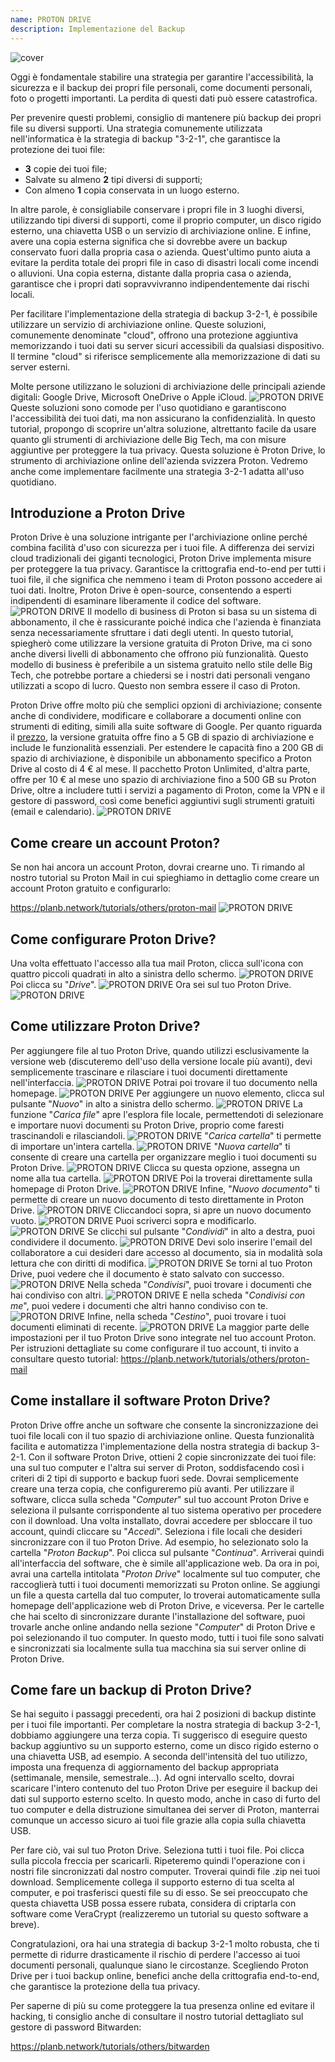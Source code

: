 ```yaml
---
name: PROTON DRIVE
description: Implementazione del Backup
---
```

![cover](assets/cover.webp)

Oggi è fondamentale stabilire una strategia per garantire l'accessibilità, la sicurezza e il backup dei propri file personali, come documenti personali, foto o progetti importanti. La perdita di questi dati può essere catastrofica.

Per prevenire questi problemi, consiglio di mantenere più backup dei propri file su diversi supporti. Una strategia comunemente utilizzata nell'informatica è la strategia di backup "3-2-1", che garantisce la protezione dei tuoi file:
- **3** copie dei tuoi file;
- Salvate su almeno **2** tipi diversi di supporti;
- Con almeno **1** copia conservata in un luogo esterno.

In altre parole, è consigliabile conservare i propri file in 3 luoghi diversi, utilizzando tipi diversi di supporti, come il proprio computer, un disco rigido esterno, una chiavetta USB o un servizio di archiviazione online. E infine, avere una copia esterna significa che si dovrebbe avere un backup conservato fuori dalla propria casa o azienda. Quest'ultimo punto aiuta a evitare la perdita totale dei propri file in caso di disastri locali come incendi o alluvioni. Una copia esterna, distante dalla propria casa o azienda, garantisce che i propri dati sopravvivranno indipendentemente dai rischi locali.

Per facilitare l'implementazione della strategia di backup 3-2-1, è possibile utilizzare un servizio di archiviazione online. Queste soluzioni, comunemente denominate "cloud", offrono una protezione aggiuntiva memorizzando i tuoi dati su server sicuri accessibili da qualsiasi dispositivo. Il termine "cloud" si riferisce semplicemente alla memorizzazione di dati su server esterni.

Molte persone utilizzano le soluzioni di archiviazione delle principali aziende digitali: Google Drive, Microsoft OneDrive o Apple iCloud.
![PROTON DRIVE](assets/notext/01.webp)
Queste soluzioni sono comode per l'uso quotidiano e garantiscono l'accessibilità dei tuoi dati, ma non assicurano la confidenzialità. In questo tutorial, propongo di scoprire un'altra soluzione, altrettanto facile da usare quanto gli strumenti di archiviazione delle Big Tech, ma con misure aggiuntive per proteggere la tua privacy. Questa soluzione è Proton Drive, lo strumento di archiviazione online dell'azienda svizzera Proton. Vedremo anche come implementare facilmente una strategia 3-2-1 adatta all'uso quotidiano.

## Introduzione a Proton Drive
Proton Drive è una soluzione intrigante per l'archiviazione online perché combina facilità d'uso con sicurezza per i tuoi file. A differenza dei servizi cloud tradizionali dei giganti tecnologici, Proton Drive implementa misure per proteggere la tua privacy. Garantisce la crittografia end-to-end per tutti i tuoi file, il che significa che nemmeno i team di Proton possono accedere ai tuoi dati. Inoltre, Proton Drive è open-source, consentendo a esperti indipendenti di esaminare liberamente il codice del software.
![PROTON DRIVE](assets/notext/02.webp)
Il modello di business di Proton si basa su un sistema di abbonamento, il che è rassicurante poiché indica che l'azienda è finanziata senza necessariamente sfruttare i dati degli utenti. In questo tutorial, spiegherò come utilizzare la versione gratuita di Proton Drive, ma ci sono anche diversi livelli di abbonamento che offrono più funzionalità. Questo modello di business è preferibile a un sistema gratuito nello stile delle Big Tech, che potrebbe portare a chiedersi se i nostri dati personali vengano utilizzati a scopo di lucro. Questo non sembra essere il caso di Proton.

Proton Drive offre molto più che semplici opzioni di archiviazione; consente anche di condividere, modificare e collaborare a documenti online con strumenti di editing, simili alla suite software di Google.
Per quanto riguarda il [prezzo](https://proton.me/pricing), la versione gratuita offre fino a 5 GB di spazio di archiviazione e include le funzionalità essenziali. Per estendere le capacità fino a 200 GB di spazio di archiviazione, è disponibile un abbonamento specifico a Proton Drive al costo di 4 € al mese. Il pacchetto Proton Unlimited, d'altra parte, offre per 10 € al mese uno spazio di archiviazione fino a 500 GB su Proton Drive, oltre a includere tutti i servizi a pagamento di Proton, come la VPN e il gestore di password, così come benefici aggiuntivi sugli strumenti gratuiti (email e calendario). ![PROTON DRIVE](assets/notext/03.webp)
## Come creare un account Proton?

Se non hai ancora un account Proton, dovrai crearne uno. Ti rimando al nostro tutorial su Proton Mail in cui spieghiamo in dettaglio come creare un account Proton gratuito e configurarlo:

https://planb.network/tutorials/others/proton-mail
![PROTON DRIVE](assets/notext/04.webp)
## Come configurare Proton Drive?

Una volta effettuato l'accesso alla tua mail Proton, clicca sull'icona con quattro piccoli quadrati in alto a sinistra dello schermo.
![PROTON DRIVE](assets/notext/05.webp)
Poi clicca su "*Drive*".
![PROTON DRIVE](assets/notext/06.webp)
Ora sei sul tuo Proton Drive.
![PROTON DRIVE](assets/notext/07.webp)
## Come utilizzare Proton Drive?
Per aggiungere file al tuo Proton Drive, quando utilizzi esclusivamente la versione web (discuteremo dell'uso della versione locale più avanti), devi semplicemente trascinare e rilasciare i tuoi documenti direttamente nell'interfaccia. ![PROTON DRIVE](assets/notext/08.webp) Potrai poi trovare il tuo documento nella homepage. ![PROTON DRIVE](assets/notext/09.webp) Per aggiungere un nuovo elemento, clicca sul pulsante "*Nuovo*" in alto a sinistra dello schermo. ![PROTON DRIVE](assets/notext/10.webp) La funzione "*Carica file*" apre l'esplora file locale, permettendoti di selezionare e importare nuovi documenti su Proton Drive, proprio come faresti trascinandoli e rilasciandoli. ![PROTON DRIVE](assets/notext/11.webp) "*Carica cartella*" ti permette di importare un'intera cartella. ![PROTON DRIVE](assets/notext/12.webp) "*Nuova cartella*" ti consente di creare una cartella per organizzare meglio i tuoi documenti su Proton Drive. ![PROTON DRIVE](assets/notext/13.webp) Clicca su questa opzione, assegna un nome alla tua cartella. ![PROTON DRIVE](assets/notext/14.webp) Poi la troverai direttamente sulla homepage di Proton Drive. ![PROTON DRIVE](assets/notext/15.webp) Infine, "*Nuovo documento*" ti permette di creare un nuovo documento di testo direttamente in Proton Drive. ![PROTON DRIVE](assets/notext/16.webp) Cliccandoci sopra, si apre un nuovo documento vuoto. ![PROTON DRIVE](assets/notext/17.webp) Puoi scriverci sopra e modificarlo. ![PROTON DRIVE](assets/notext/18.webp) Se clicchi sul pulsante "*Condividi*" in alto a destra, puoi condividere il documento. ![PROTON DRIVE](assets/notext/19.webp) Devi solo inserire l'email del collaboratore a cui desideri dare accesso al documento, sia in modalità sola lettura che con diritti di modifica. ![PROTON DRIVE](assets/notext/20.webp) Se torni al tuo Proton Drive, puoi vedere che il documento è stato salvato con successo. ![PROTON DRIVE](assets/notext/21.webp) Nella scheda "*Condivisi*", puoi trovare i documenti che hai condiviso con altri. ![PROTON DRIVE](assets/notext/22.webp) E nella scheda "*Condivisi con me*", puoi vedere i documenti che altri hanno condiviso con te. ![PROTON DRIVE](assets/notext/23.webp) Infine, nella scheda "*Cestino*", puoi trovare i tuoi documenti eliminati di recente. ![PROTON DRIVE](assets/notext/24.webp) La maggior parte delle impostazioni per il tuo Proton Drive sono integrate nel tuo account Proton. Per istruzioni dettagliate su come configurare il tuo account, ti invito a consultare questo tutorial:
https://planb.network/tutorials/others/proton-mail

## Come installare il software Proton Drive?
Proton Drive offre anche un software che consente la sincronizzazione dei tuoi file locali con il tuo spazio di archiviazione online. Questa funzionalità facilita e automatizza l'implementazione della nostra strategia di backup 3-2-1. Con il software Proton Drive, ottieni 2 copie sincronizzate dei tuoi file: una sul tuo computer e l'altra sui server di Proton, soddisfacendo così i criteri di 2 tipi di supporto e backup fuori sede. Dovrai semplicemente creare una terza copia, che configureremo più avanti.
Per utilizzare il software, clicca sulla scheda "*Computer*" sul tuo account Proton Drive e seleziona il pulsante corrispondente al tuo sistema operativo per procedere con il download.
Una volta installato, dovrai accedere per sbloccare il tuo account, quindi cliccare su "*Accedi*".
Seleziona i file locali che desideri sincronizzare con il tuo Proton Drive.
Ad esempio, ho selezionato solo la cartella "*Proton Backup*". Poi clicca sul pulsante "*Continua*".
Arriverai quindi all'interfaccia del software, che è simile all'applicazione web.
Da ora in poi, avrai una cartella intitolata "*Proton Drive*" localmente sul tuo computer, che raccoglierà tutti i tuoi documenti memorizzati su Proton online. Se aggiungi un file a questa cartella dal tuo computer, lo troverai automaticamente sulla homepage dell'applicazione web di Proton Drive, e viceversa. Per le cartelle che hai scelto di sincronizzare durante l'installazione del software, puoi trovarle anche online andando nella sezione "*Computer*" di Proton Drive e poi selezionando il tuo computer.
In questo modo, tutti i tuoi file sono salvati e sincronizzati sia localmente sulla tua macchina sia sui server online di Proton Drive.

## Come fare un backup di Proton Drive?

Se hai seguito i passaggi precedenti, ora hai 2 posizioni di backup distinte per i tuoi file importanti. Per completare la nostra strategia di backup 3-2-1, dobbiamo aggiungere una terza copia.
Ti suggerisco di eseguire questo backup aggiuntivo su un supporto esterno, come un disco rigido esterno o una chiavetta USB, ad esempio. A seconda dell'intensità del tuo utilizzo, imposta una frequenza di aggiornamento del backup appropriata (settimanale, mensile, semestrale...). Ad ogni intervallo scelto, dovrai scaricare l'intero contenuto del tuo Proton Drive per eseguire il backup dei dati sul supporto esterno scelto. In questo modo, anche in caso di furto del tuo computer e della distruzione simultanea dei server di Proton, manterrai comunque un accesso sicuro ai tuoi file grazie alla copia sulla chiavetta USB.

Per fare ciò, vai sul tuo Proton Drive.
Seleziona tutti i tuoi file.
Poi clicca sulla piccola freccia per scaricarli.
Ripeteremo quindi l'operazione con i nostri file sincronizzati dal nostro computer.
Troverai quindi file .zip nei tuoi download. Semplicemente collega il supporto esterno di tua scelta al computer, e poi trasferisci questi file su di esso.
Se sei preoccupato che questa chiavetta USB possa essere rubata, considera di criptarla con software come VeraCrypt (realizzeremo un tutorial su questo software a breve).

Congratulazioni, ora hai una strategia di backup 3-2-1 molto robusta, che ti permette di ridurre drasticamente il rischio di perdere l'accesso ai tuoi documenti personali, qualunque siano le circostanze. Scegliendo Proton Drive per i tuoi backup online, benefici anche della crittografia end-to-end, che garantisce la protezione della tua privacy.

Per saperne di più su come proteggere la tua presenza online ed evitare il hacking, ti consiglio anche di consultare il nostro tutorial dettagliato sul gestore di password Bitwarden:

https://planb.network/tutorials/others/bitwarden